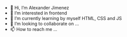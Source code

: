 - 👋 Hi, I’m Alexander Jimenez
- 👀 I’m interested in frontend
- 🌱 I’m currently learning by myself HTML, CSS and JS
- 💞️ I’m looking to collaborate on ...
- 📫 How to reach me ...

<!---
AJR-21/AJR-21 is a ✨ special ✨ repository because its `README.md` (this file) appears on your GitHub profile.
You can click the Preview link to take a look at your changes.
--->

